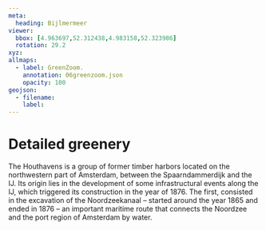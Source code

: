 ```yaml
---
meta:
  heading: Bijlmermeer
viewer:
  bbox: [4.963697,52.312438,4.983158,52.323986]
  rotation: 29.2
xyz:
allmaps:
  - label: GreenZoom.
    annotation: 06greenzoom.json
    opacity: 100
geojson:
  - filename:
    label: 
---
```

# Detailed greenery
The Houthavens is a group of former timber harbors located on the northwestern part of Amsterdam, between the Spaarndammerdijk and the IJ. Its origin lies in the development of some infrastructural events along the IJ, which triggered its construction in the year of 1876. The first, consisted in the excavation of the Noordzeekanaal – started around the year 1865 and ended in 1876 – an important maritime route that connects the Noordzee and the port region of Amsterdam by water. 
